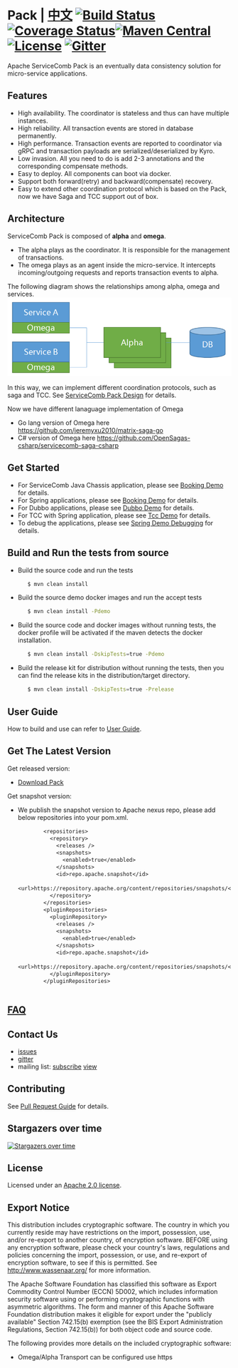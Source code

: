 # Pack | [中文](README_ZH.md) [![Build Status](https://travis-ci.org/apache/servicecomb-pack.svg?branch=master)](https://travis-ci.org/apache/servicecomb-pack?branch=master) [![Coverage Status](https://coveralls.io/repos/github/apache/servicecomb-pack/badge.svg?branch=master)](https://coveralls.io/github/apache/servicecomb-pack?branch=master)[![Maven Central](https://maven-badges.herokuapp.com/maven-central/org.apache.servicecomb.pack/pack/badge.svg)](http://search.maven.org/#search%7Cga%7C1%7Corg.apache.servicecomb.pack) [![License](https://img.shields.io/badge/license-Apache%202-4EB1BA.svg)](https://www.apache.org/licenses/LICENSE-2.0.html) [![Gitter](https://img.shields.io/badge/ServiceComb-Gitter-ff69b4.svg)](https://gitter.im/ServiceCombUsers/Saga)
Apache ServiceComb Pack is an eventually data consistency solution for micro-service applications.

## Features
* High availability. The coordinator is stateless and thus can have multiple instances.
* High reliability. All transaction events are stored in database permanently.
* High performance. Transaction events are reported to coordinator via gRPC and transaction payloads are serialized/deserialized by Kyro.
* Low invasion. All you need to do is add 2-3 annotations and the corresponding compensate methods.
* Easy to deploy. All components can boot via docker.
* Support both forward(retry) and backward(compensate) recovery.
* Easy to extend other coordination protocol which is based on the Pack, now we have Saga and TCC support out of box.

## Architecture
ServiceComb Pack is composed of  **alpha** and **omega**.
* The alpha plays as the coordinator. It is responsible for the management of transactions.
* The omega plays as an agent inside the micro-service. It intercepts incoming/outgoing requests and reports transaction events to alpha.


The following diagram shows the relationships among alpha, omega and services.
![Pack Architecture](docs/static_files/pack.png)

In this way, we can implement different coordination protocols, such as saga and TCC. See [ServiceComb Pack Design](docs/design.md) for details.

Now we have different lanaguage implementation of Omega
* Go lang version of Omega here https://github.com/jeremyxu2010/matrix-saga-go
* C# version of Omega here https://github.com/OpenSagas-csharp/servicecomb-saga-csharp

## Get Started
* For ServiceComb Java Chassis application, please see [Booking Demo](demo/saga-servicecomb-demo/README.md) for details.
* For Spring applications, please see [Booking Demo](demo/saga-spring-demo/README.md) for details.
* For Dubbo applications, please see [Dubbo Demo](demo/saga-dubbo-demo/README.md) for details.
* For TCC with Spring application, please see [Tcc Demo](demo/tcc-spring-demo/README.md) for details.
* To debug the applications, please see [Spring Demo Debugging](demo/saga-spring-demo#debugging) for details.

## Build and Run the tests from source

* Build the source code and run the tests
   ```bash
      $ mvn clean install
   ```
* Build the source demo docker images and run the accept tests
   ```bash
      $ mvn clean install -Pdemo
   ```
* Build the source code and docker images without running tests, the docker profile will be activated if the maven detects the docker installation.
   ```bash
      $ mvn clean install -DskipTests=true -Pdemo
   ```
* Build the release kit for distribution without running the tests, then you can find the release kits in the distribution/target directory.
  ```bash
     $ mvn clean install -DskipTests=true -Prelease
  ```  

## User Guide
How to build and use can refer to [User Guide](docs/user_guide.md).

## Get The Latest Version

Get released version:

* [Download Pack](http://servicecomb.apache.org/release/pack-downloads/)

Get snapshot version:

*  We publish the snapshot version to Apache nexus repo, please add below repositories into your pom.xml.
   ```
           <repositories>
             <repository>
               <releases />
               <snapshots>
                 <enabled>true</enabled>
               </snapshots>
               <id>repo.apache.snapshot</id>
               <url>https://repository.apache.org/content/repositories/snapshots/</url>
             </repository>
           </repositories>
           <pluginRepositories>
             <pluginRepository>
               <releases />
               <snapshots>
                 <enabled>true</enabled>
               </snapshots>
               <id>repo.apache.snapshot</id>
               <url>https://repository.apache.org/content/repositories/snapshots/</url>
             </pluginRepository>
           </pluginRepositories>


   ```    

## [FAQ](FAQ.md)

## Contact Us
* [issues](https://issues.apache.org/jira/browse/SCB)
* [gitter](https://gitter.im/ServiceCombUsers/Saga)
* mailing list: [subscribe](mailto:dev-subscribe@servicecomb.apache.org) [view](https://lists.apache.org/list.html?dev@servicecomb.apache.org)

## Contributing
See [Pull Request Guide](http://servicecomb.apache.org/developers/submit-codes/) for details.

## Stargazers over time
[![Stargazers over time](https://starcharts.herokuapp.com/apache/servicecomb-pack.svg)](https://starcharts.herokuapp.com/apache/servicecomb-pack)

## License
Licensed under an [Apache 2.0 license](https://github.com/apache/servicecomb-pack/blob/master/LICENSE).

## Export Notice

This distribution includes cryptographic software. The country in which you currently reside may have restrictions on the import, possession, use, and/or re-export to another country, of encryption software. BEFORE using any encryption software, please check your country's laws, regulations and policies concerning the import, possession, or use, and re-export of encryption software, to see if this is permitted. See <http://www.wassenaar.org/> for more information.

The Apache Software Foundation has classified this software as Export Commodity Control Number (ECCN) 5D002, which includes information security software using or performing cryptographic functions with asymmetric algorithms. The form and manner of this Apache Software Foundation distribution makes it eligible for export under the "publicly available" Section 742.15(b) exemption (see the BIS Export Administration Regulations, Section 742.15(b)) for both object code and source code.

The following provides more details on the included cryptographic software:
* Omega/Alpha Transport can be configured use https
